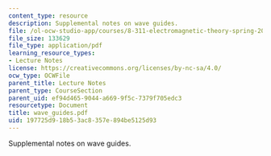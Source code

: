 ```yaml
---
content_type: resource
description: Supplemental notes on wave guides.
file: /ol-ocw-studio-app/courses/8-311-electromagnetic-theory-spring-2004/197725d918b53ac8357e894be5125d93_wave_guides.pdf
file_size: 133629
file_type: application/pdf
learning_resource_types:
- Lecture Notes
license: https://creativecommons.org/licenses/by-nc-sa/4.0/
ocw_type: OCWFile
parent_title: Lecture Notes
parent_type: CourseSection
parent_uid: ef94d465-9044-a669-9f5c-7379f705edc3
resourcetype: Document
title: wave_guides.pdf
uid: 197725d9-18b5-3ac8-357e-894be5125d93
---
```

Supplemental notes on wave guides.
